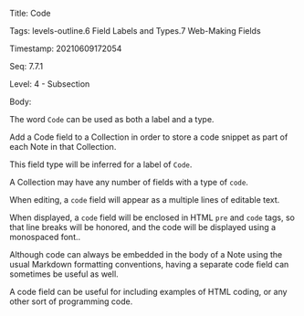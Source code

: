 Title:  Code

Tags:   levels-outline.6 Field Labels and Types.7 Web-Making Fields

Timestamp: 20210609172054

Seq:    7.7.1

Level:  4 - Subsection

Body: 

The word `Code` can be used as both a label and a type. 

Add a Code field to a Collection in order to store a code snippet as part of each Note in that Collection.

This field type will be inferred for a label of `Code`.

A Collection may have any number of fields with a type of `code`. 

When editing, a `code` field will appear as a multiple lines of editable text.

When displayed, a `code` field will be enclosed in HTML `pre` and `code` tags, so that line breaks will be honored, and the code will be displayed using a monospaced font..   

Although code can always be embedded in the body of a Note using the usual Markdown formatting conventions, having a separate code field can sometimes be useful as well. 

A code field can be useful for including examples of HTML coding, or any other sort of programming code.

